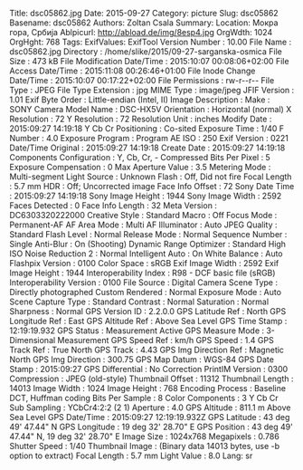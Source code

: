 Title: dsc05862.jpg
Date: 2015-09-27
Category: picture
Slug: dsc05862
Basename: dsc05862
Authors: Zoltan Csala
Summary:
Location: Мокра гора, Србија
Ablpicurl: http://abload.de/img/8esp4.jpg
OrgWdth: 1024
OrgHght: 768
Tags:
ExifValues: ExifTool Version Number : 10.00
            File Name : dsc05862.jpg
            Directory : /home/slike/2015/09-27-sarganska-osmica
            File Size : 473 kB
            File Modification Date/Time : 2015:10:07 00:08:06+02:00
            File Access Date/Time : 2015:11:08 00:26:46+01:00
            File Inode Change Date/Time : 2015:10:07 00:17:22+02:00
            File Permissions : rw-r--r--
            File Type : JPEG
            File Type Extension : jpg
            MIME Type : image/jpeg
            JFIF Version : 1.01
            Exif Byte Order : Little-endian (Intel, II)
            Image Description :
            Make : SONY
            Camera Model Name : DSC-HX5V
            Orientation : Horizontal (normal)
            X Resolution : 72
            Y Resolution : 72
            Resolution Unit : inches
            Modify Date : 2015:09:27 14:19:18
            Y Cb Cr Positioning : Co-sited
            Exposure Time : 1/40
            F Number : 4.0
            Exposure Program : Program AE
            ISO : 250
            Exif Version : 0221
            Date/Time Original : 2015:09:27 14:19:18
            Create Date : 2015:09:27 14:19:18
            Components Configuration : Y, Cb, Cr, -
            Compressed Bits Per Pixel : 5
            Exposure Compensation : 0
            Max Aperture Value : 3.5
            Metering Mode : Multi-segment
            Light Source : Unknown
            Flash : Off, Did not fire
            Focal Length : 5.7 mm
            HDR : Off; Uncorrected image
            Face Info Offset : 72
            Sony Date Time : 2015:09:27 14:19:18
            Sony Image Height : 1944
            Sony Image Width : 2592
            Faces Detected : 0
            Face Info Length : 32
            Meta Version : DC6303320222000
            Creative Style : Standard
            Macro : Off
            Focus Mode : Permanent-AF
            AF Area Mode : Multi
            AF Illuminator : Auto
            JPEG Quality : Standard
            Flash Level : Normal
            Release Mode : Normal
            Sequence Number : Single
            Anti-Blur : On (Shooting)
            Dynamic Range Optimizer : Standard
            High ISO Noise Reduction 2 : Normal
            Intelligent Auto : On
            White Balance : Auto
            Flashpix Version : 0100
            Color Space : sRGB
            Exif Image Width : 2592
            Exif Image Height : 1944
            Interoperability Index : R98 - DCF basic file (sRGB)
            Interoperability Version : 0100
            File Source : Digital Camera
            Scene Type : Directly photographed
            Custom Rendered : Normal
            Exposure Mode : Auto
            Scene Capture Type : Standard
            Contrast : Normal
            Saturation : Normal
            Sharpness : Normal
            GPS Version ID : 2.2.0.0
            GPS Latitude Ref : North
            GPS Longitude Ref : East
            GPS Altitude Ref : Above Sea Level
            GPS Time Stamp : 12:19:19.932
            GPS Status : Measurement Active
            GPS Measure Mode : 3-Dimensional Measurement
            GPS Speed Ref : km/h
            GPS Speed : 1.4
            GPS Track Ref : True North
            GPS Track : 4.43
            GPS Img Direction Ref : Magnetic North
            GPS Img Direction : 300.75
            GPS Map Datum : WGS-84
            GPS Date Stamp : 2015:09:27
            GPS Differential : No Correction
            PrintIM Version : 0300
            Compression : JPEG (old-style)
            Thumbnail Offset : 11312
            Thumbnail Length : 14013
            Image Width : 1024
            Image Height : 768
            Encoding Process : Baseline DCT, Huffman coding
            Bits Per Sample : 8
            Color Components : 3
            Y Cb Cr Sub Sampling : YCbCr4:2:2 (2 1)
            Aperture : 4.0
            GPS Altitude : 811.1 m Above Sea Level
            GPS Date/Time : 2015:09:27 12:19:19.932Z
            GPS Latitude : 43 deg 49' 47.44" N
            GPS Longitude : 19 deg 32' 28.70" E
            GPS Position : 43 deg 49' 47.44" N, 19 deg 32' 28.70" E
            Image Size : 1024x768
            Megapixels : 0.786
            Shutter Speed : 1/40
            Thumbnail Image : (Binary data 14013 bytes, use -b option to extract)
            Focal Length : 5.7 mm
            Light Value : 8.0
Lang: sr

